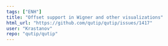 ```yaml
---
tags: ["ENH"]
title: "Offset support in Wigner and other visualizations"
html_url: "https://github.com/qutip/qutip/issues/1417"
user: "Krastanov"
repo: "qutip/qutip"
---
```


